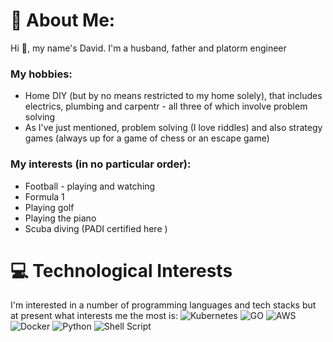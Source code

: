 
<!---
dtlight/dtlight is a ✨ special ✨ repository because its `README.md` (this file) appears on your GitHub profile.
You can click the Preview link to take a look at your changes.
--->

# 💫 About Me:
Hi 👋, my name's David. I'm a husband, father and platorm engineer

### My hobbies: 
* Home DIY (but by no means restricted to my home solely), that includes electrics, plumbing and carpentr - all three of which involve problem solving
* As I've just mentioned, problem solving (I love riddles) and also strategy games (always up for a game of chess or an escape game)

### My interests (in no particular order):
* Football - playing and watching
* Formula 1
* Playing golf
* Playing the piano
* Scuba diving (PADI certified here )

# 💻 Technological Interests
I'm interested in a number of programming languages and tech stacks but at present what interests me the most is:
![Kubernetes](https://img.shields.io/badge/kubernetes-%23326ce5.svg?style=for-the-badge&logo=kubernetes&logoColor=white) ![GO](https://img.shields.io/badge/Go-00ADD8?logo=Go&logoColor=white&style=for-the-badge) ![AWS](https://img.shields.io/badge/AWS-%23FF9900.svg?style=for-the-badge&logo=amazon-aws&logoColor=white) ![Docker](https://img.shields.io/badge/docker-%230db7ed.svg?style=for-the-badge&logo=docker&logoColor=white) ![Python](https://img.shields.io/badge/python-3670A0?style=for-the-badge&logo=python&logoColor=ffdd54) ![Shell Script](https://img.shields.io/badge/shell_script-%23121011.svg?style=for-the-badge&logo=gnu-bash&logoColor=white)
